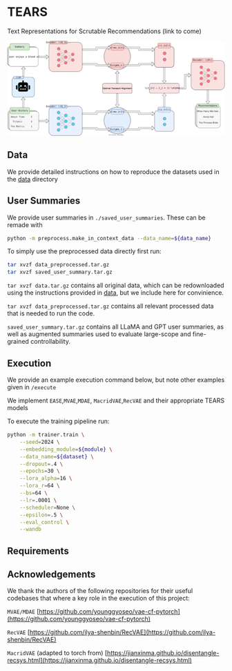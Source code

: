 # TEARS

Text Representations for Scrutable Recommendations (link to come)


![Description](./figures/tears.svg)


## Data 
We provide detailed instructions on how to reproduce the datasets used in the [data](data/README.md) directory

## User Summaries

We provide user summaries in `./saved_user_summaries`. These can be remade with 

```bash
python -m preprocess.make_in_context_data --data_name=${data_name}
```

To simply use the preprocessed data directly first run:

```bash
tar xvzf data_preprocessed.tar.gz
tar xvzf saved_user_summary.tar.gz
```

`tar xvzf data.tar.gz` contains all original data, which can be redownloaded using the instructions provided in [data](data/README.md), but we include here for convinience. 

`tar xvzf data_preprocessed.tar.gz` contains all relevant processed data that is needed to run the code.


`saved_user_summary.tar.gz` contains all LLaMA and GPT user summaries, as well as augmented summaries used to evaluate large-scope and fine-grained controllability. 



## Execution 
We provide an example execution command below, but note other examples given in `/execute`

We implement `EASE`,`MVAE`,`MDAE`, `MacridVAE`,`RecVAE` and their appropriate TEARS models

To execute the training pipeline run:

```bash
python -m trainer.train \
    --seed=2024 \
    --embedding_module=${module} \
    --data_name=${dataset} \
    --dropout=.4 \
    --epochs=30 \
    --lora_alpha=16 \
    --lora_r=64 \
    --bs=64 \
    --lr=.0001 \
    --scheduler=None \
    --epsilon=.5 \
    --eval_control \
    --wandb
```

## Requirements

## Acknowledgements

We thank the authors of the following repositories for their useful codebases that where a key role in the execution of this project: 

`MVAE/MDAE` [https://github.com/younggyoseo/vae-cf-pytorch](https://github.com/younggyoseo/vae-cf-pytorch)

`RecVAE` [https://github.com/ilya-shenbin/RecVAE](https://github.com/ilya-shenbin/RecVAE)

`MacridVAE` (adapted to torch from) [https://jianxinma.github.io/disentangle-recsys.html](https://jianxinma.github.io/disentangle-recsys.html)
